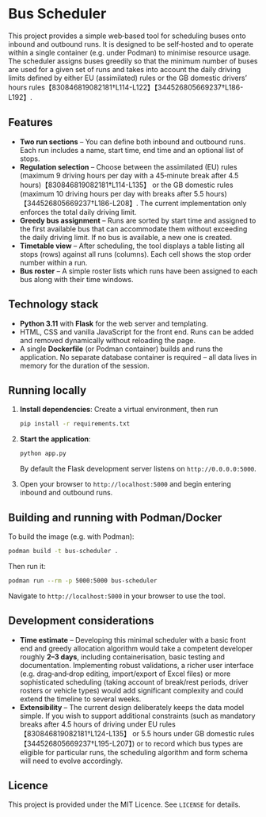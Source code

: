 # Bus Scheduler

This project provides a simple web‑based tool for scheduling buses onto
inbound and outbound runs. It is designed to be self‑hosted and to
operate within a single container (e.g. under Podman) to minimise
resource usage. The scheduler assigns buses greedily so that the
minimum number of buses are used for a given set of runs and takes
into account the daily driving limits defined by either EU (assimilated)
rules or the GB domestic drivers’ hours rules【830846819082181†L114-L122】【344526805669237†L186-L192】.

## Features

* **Two run sections** – You can define both inbound and outbound runs.
  Each run includes a name, start time, end time and an optional list
  of stops.
* **Regulation selection** – Choose between the assimilated (EU) rules
  (maximum 9 driving hours per day with a 45‑minute break after
  4.5 hours)【830846819082181†L114-L135】 or the GB domestic rules (maximum 10 driving hours per day with
  breaks after 5.5 hours)【344526805669237†L186-L208】. The current implementation only enforces
  the total daily driving limit.
* **Greedy bus assignment** – Runs are sorted by start time and assigned
  to the first available bus that can accommodate them without
  exceeding the daily driving limit. If no bus is available, a new
  one is created.
* **Timetable view** – After scheduling, the tool displays a table
  listing all stops (rows) against all runs (columns). Each cell shows
  the stop order number within a run.
* **Bus roster** – A simple roster lists which runs have been assigned
  to each bus along with their time windows.

## Technology stack

* **Python 3.11** with **Flask** for the web server and templating.
* HTML, CSS and vanilla JavaScript for the front end. Runs can be
  added and removed dynamically without reloading the page.
* A single **Dockerfile** (or Podman container) builds and runs the
  application. No separate database container is required – all data
  lives in memory for the duration of the session.

## Running locally

1. **Install dependencies**: Create a virtual environment, then run

   ```bash
   pip install -r requirements.txt
   ```

2. **Start the application**:

   ```bash
   python app.py
   ```

   By default the Flask development server listens on `http://0.0.0.0:5000`.

3. Open your browser to `http://localhost:5000` and begin entering
   inbound and outbound runs.

## Building and running with Podman/Docker

To build the image (e.g. with Podman):

```bash
podman build -t bus-scheduler .
```

Then run it:

```bash
podman run --rm -p 5000:5000 bus-scheduler
```

Navigate to `http://localhost:5000` in your browser to use the tool.

## Development considerations

* **Time estimate** – Developing this minimal scheduler with a basic
  front end and greedy allocation algorithm would take a competent
  developer roughly **2–3 days**, including containerisation, basic
  testing and documentation. Implementing robust validations, a richer
  user interface (e.g. drag‑and‑drop editing, import/export of Excel
  files) or more sophisticated scheduling (taking account of
  break/rest periods, driver rosters or vehicle types) would add
  significant complexity and could extend the timeline to several
  weeks.
* **Extensibility** – The current design deliberately keeps the data
  model simple. If you wish to support additional constraints (such as
  mandatory breaks after 4.5 hours of driving under EU rules【830846819082181†L124-L135】 or
  5.5 hours under GB domestic rules【344526805669237†L195-L207】) or to record which bus types are
  eligible for particular runs, the scheduling algorithm and form
  schema will need to evolve accordingly.

## Licence

This project is provided under the MIT Licence. See `LICENSE` for
details.